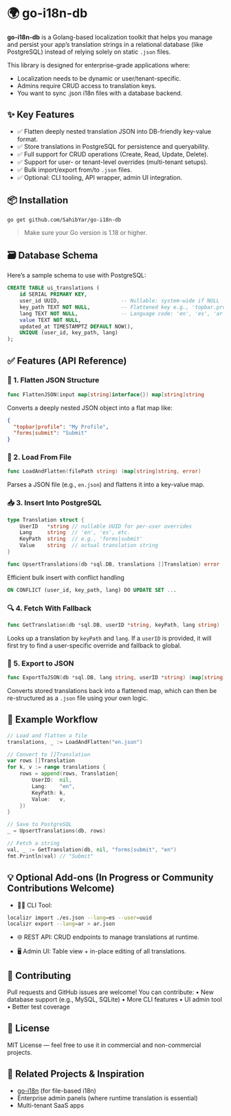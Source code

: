 # 🌍 go-i18n-db

**go-i18n-db** is a Golang-based localization toolkit that helps you manage and persist your app’s translation strings in a relational database (like PostgreSQL) instead of relying solely on static `.json` files.

This library is designed for enterprise-grade applications where:
*	Localization needs to be dynamic or user/tenant-specific.
*	Admins require CRUD access to translation keys.
*	You want to sync .json i18n files with a database backend.
 
## ✨ Key Features
*	✅ Flatten deeply nested translation JSON into DB-friendly key-value format.
*	✅ Store translations in PostgreSQL for persistence and queryability.
*	✅ Full support for CRUD operations (Create, Read, Update, Delete).
*	✅ Support for user- or tenant-level overrides (multi-tenant setups).
*	✅ Bulk import/export from/to `.json` files.
*	✅ Optional: CLI tooling, API wrapper, admin UI integration.

## 📦 Installation
```bash
go get github.com/SahibYar/go-i18n-db
```
> Make sure your Go version is 1.18 or higher.

## 🗃️ Database Schema
Here’s a sample schema to use with PostgreSQL:
```SQL
CREATE TABLE ui_translations (
    id SERIAL PRIMARY KEY,
    user_id UUID,                    -- Nullable: system-wide if NULL
    key_path TEXT NOT NULL,          -- Flattened key e.g., 'topbar.profile'
    lang TEXT NOT NULL,              -- Language code: 'en', 'es', 'ar', etc.
    value TEXT NOT NULL,
    updated_at TIMESTAMPTZ DEFAULT NOW(),
    UNIQUE (user_id, key_path, lang)
);
```

## ✅ Features (API Reference)
### 🧩 1. Flatten JSON Structure
```go
func FlattenJSON(input map[string]interface{}) map[string]string
```
Converts a deeply nested JSON object into a flat map like:
```json
{
  "topbar|profile": "My Profile",
  "forms|submit": "Submit"
}
```
### 🧩 2. Load From File
```go
func LoadAndFlatten(filePath string) (map[string]string, error)
```
Parses a JSON file (e.g., `en.json`) and flattens it into a key-value map.

### 📥 3. Insert Into PostgreSQL
```go
type Translation struct {
    UserID   *string // nullable UUID for per-user overrides
    Lang     string  // 'en', 'es', etc.
    KeyPath  string  // e.g., 'forms|submit'
    Value    string  // actual translation string
}

func UpsertTranslations(db *sql.DB, translations []Translation) error
```
Efficient bulk insert with conflict handling
```SQL
ON CONFLICT (user_id, key_path, lang) DO UPDATE SET ...
```
### 🔍 4. Fetch With Fallback
```go
func GetTranslation(db *sql.DB, userID *string, keyPath, lang string) (string, error)
```
Looks up a translation by `keyPath` and `lang`. If a `userID` is provided, it will first try to find a user-specific override and fallback to global.

### 🔁 5. Export to JSON
```go
func ExportToJSON(db *sql.DB, lang string, userID *string) (map[string]string, error)
```
Converts stored translations back into a flattened map, which can then be re-structured as a `.json` file using your own logic.

## 🧪 Example Workflow
```go
// Load and flatten a file
translations, _ := LoadAndFlatten("en.json")

// Convert to []Translation
var rows []Translation
for k, v := range translations {
    rows = append(rows, Translation{
        UserID:  nil,
        Lang:    "en",
        KeyPath: k,
        Value:   v,
    })
}

// Save to PostgreSQL
_ = UpsertTranslations(db, rows)

// Fetch a string
val, _ := GetTranslation(db, nil, "forms|submit", "en")
fmt.Println(val) // "Submit"
```
## 💡 Optional Add-ons (In Progress or Community Contributions Welcome)
* 🧑‍💻 CLI Tool:
```bash
localizr import ./es.json --lang=es --user=uuid
localizr export --lang=ar > ar.json
```

* 🌐 REST API:
CRUD endpoints to manage translations at runtime.

* 🖥️ Admin UI:
Table view + in-place editing of all translations.

## 🙌 Contributing

Pull requests and GitHub issues are welcome! You can contribute:
	•	New database support (e.g., MySQL, SQLite)
	•	More CLI features
	•	UI admin tool
	•	Better test coverage

## 📄 License

MIT License — feel free to use it in commercial and non-commercial projects.

## 🔗 Related Projects & Inspiration
* [go-i18n](https://github.com/nicksnyder/go-i18n) (for file-based i18n)
* Enterprise admin panels (where runtime translation is essential)
* Multi-tenant SaaS apps
